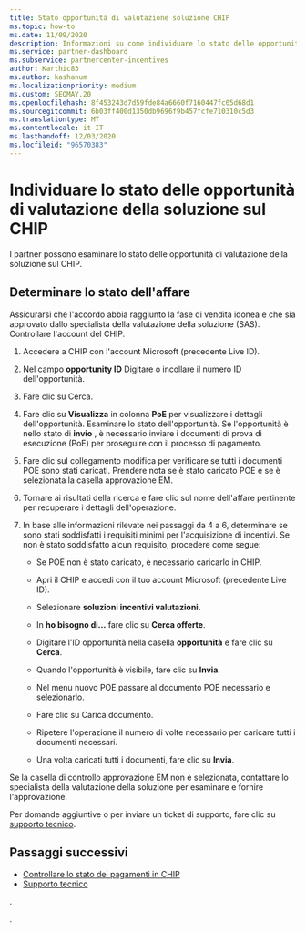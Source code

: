 ```yaml
---
title: Stato opportunità di valutazione soluzione CHIP
ms.topic: how-to
ms.date: 11/09/2020
description: Informazioni su come individuare lo stato delle opportunità di valutazione della soluzione nella piattaforma Channel incentives Platform (CHIP).
ms.service: partner-dashboard
ms.subservice: partnercenter-incentives
author: Karthic83
ms.author: kashanum
ms.localizationpriority: medium
ms.custom: SEOMAY.20
ms.openlocfilehash: 8f453243d7d59fde84a6660f7160447fc05d68d1
ms.sourcegitcommit: 6b03ff400d1350db9696f9b457fcfe710310c5d3
ms.translationtype: MT
ms.contentlocale: it-IT
ms.lasthandoff: 12/03/2020
ms.locfileid: "96570383"
---
```

# <a name="find-your-solution-assessments-opportunity-status-on-chip"></a>Individuare lo stato delle opportunità di valutazione della soluzione sul CHIP

I partner possono esaminare lo stato delle opportunità di valutazione della soluzione sul CHIP.

## <a name="determine-the-status-of-your-deal"></a>Determinare lo stato dell'affare

Assicurarsi che l'accordo abbia raggiunto la fase di vendita idonea e che sia approvato dallo specialista della valutazione della soluzione (SAS). Controllare l'account del CHIP.

1. Accedere a CHIP con l'account Microsoft (precedente Live ID).
1. Nel campo **opportunity ID** Digitare o incollare il numero ID dell'opportunità.
3. Fare clic su Cerca.

1. Fare clic su **Visualizza** in colonna **PoE** per visualizzare i dettagli dell'opportunità. Esaminare lo stato dell'opportunità. Se l'opportunità è nello stato di **invio** , è necessario inviare i documenti di prova di esecuzione (PoE) per proseguire con il processo di pagamento.
 
1. Fare clic sul collegamento modifica per verificare se tutti i documenti POE sono stati caricati. Prendere nota se è stato caricato POE e se è selezionata la casella approvazione EM.
 
1. Tornare ai risultati della ricerca e fare clic sul nome dell'affare pertinente per recuperare i dettagli dell'operazione. 

1. In base alle informazioni rilevate nei passaggi da 4 a 6, determinare se sono stati soddisfatti i requisiti minimi per l'acquisizione di incentivi. Se non è stato soddisfatto alcun requisito, procedere come segue:
 
     - Se POE non è stato caricato, è necessario caricarlo in CHIP.
 
     - Apri il CHIP e accedi con il tuo account Microsoft (precedente Live ID).
 
     - Selezionare **soluzioni incentivi valutazioni.**

     - In **ho bisogno di...** fare clic su **Cerca offerte**.

     - Digitare l'ID opportunità nella casella **opportunità** e fare clic su **Cerca**.

     - Quando l'opportunità è visibile, fare clic su **Invia**.
  
     - Nel menu nuovo POE passare al documento POE necessario e selezionarlo.

     - Fare clic su Carica documento.

     - Ripetere l'operazione il numero di volte necessario per caricare tutti i documenti necessari.

     - Una volta caricati tutti i documenti, fare clic su **Invia**.

Se la casella di controllo approvazione EM non è selezionata, contattare lo specialista della valutazione della soluzione per esaminare e fornire l'approvazione.
 
Per domande aggiuntive o per inviare un ticket di supporto, fare clic su [supporto tecnico](report-problems-with-partner-center.md).

## <a name="next-steps"></a>Passaggi successivi

- [Controllare lo stato dei pagamenti in CHIP](chip-payment-status.md)
- [Supporto tecnico](report-problems-with-partner-center.md)

.




.





